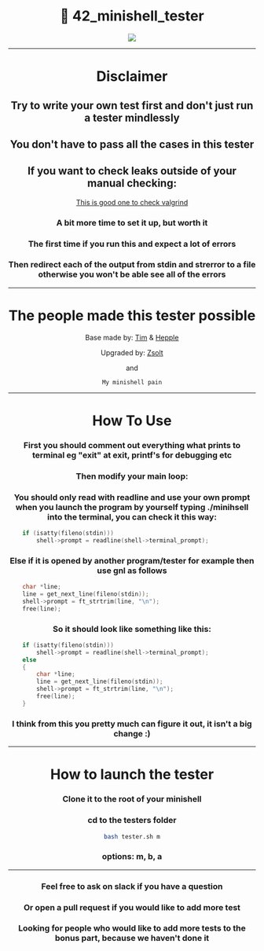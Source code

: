 <div align=center>
<h1>📖 42_minishell_tester</h1>
<img align=center src="https://github.com/zstenger93/42_minishell_tester/blob/main/result.png">

---

<h1>Disclaimer</h1>
<h2>Try to write your own test first and don't just run a tester mindlessly</h2>
<h2>You don't have to pass all the cases in this tester</h2>
<h2>If you want to check leaks outside of your manual checking:</h2>

[This is good one to check valgrind](https://github.com/thallard/minishell_tester)
<h3>A bit more time to set it up, but worth it</h3>
<h3>The first time if you run this and expect a lot of errors</h3>
<h3>Then redirect each of the output from stdin and strerror to a file otherwise you won't be able see all of the errors</h3>

---

<h1>The people made this tester possible</h1>

Base made by: [Tim](https://github.com/tjensen42) & [Hepple](https://github.com/hepple42)

Upgraded by: [Zsolt](https://github.com/zstenger93)

and

```
My minishell pain
```

---

<h1>How To Use</h1>
<h3>First you should comment out everything what prints to terminal eg "exit" at exit, printf's for debugging etc</h3>
<h3>Then modify your main loop:</h3>
<h3>You should only read with readline and use your own prompt when you launch the program by yourself typing ./minihsell into the terminal, you can check it this way:</h3>
</div>

```c
	if (isatty(fileno(stdin)))
		shell->prompt = readline(shell->terminal_prompt);
```

<h3 align=center>Else if it is opened by another program/tester for example then use gnl as follows</h3>

```c
	char *line;
	line = get_next_line(fileno(stdin));
	shell->prompt = ft_strtrim(line, "\n");
	free(line);
```

<h3 align=center>So it should look like something like this:</h3>

```c
	if (isatty(fileno(stdin)))
		shell->prompt = readline(shell->terminal_prompt);
	else
	{
		char *line;
		line = get_next_line(fileno(stdin));
		shell->prompt = ft_strtrim(line, "\n");
		free(line);
	}
```
<div align=center>
<h3>I think from this you pretty much can figure it out, it isn't a big change :)</h3>

---

<h1>How to launch the tester</h1>
<h3>Clone it to the root of your minishell</h3>
<h3>cd to the testers folder</h3>

```bash
bash tester.sh m
```

<h3>options: m, b, a</h3>

---

<h3>Feel free to ask on slack if you have a question</h3>
<h3>Or open a pull request if you would like to add more test</h3>
<h3>Looking for people who would like to add more tests to the bonus part, because we haven't done it</h3>
</div>